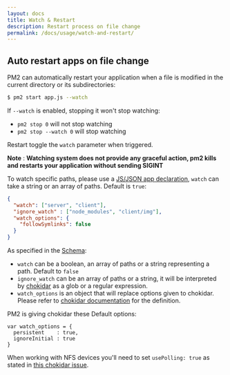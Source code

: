 ```yaml
---
layout: docs
title: Watch & Restart
description: Restart process on file change
permalink: /docs/usage/watch-and-restart/
---
```


## Auto restart apps on file change

PM2 can automatically restart your application when a file is modified in the current directory or its subdirectories:

```bash
$ pm2 start app.js --watch
```

If `--watch` is enabled, stopping it won't stop watching:

- `pm2 stop 0` will not stop watching
- `pm2 stop --watch 0` will stop watching

Restart toggle the `watch` parameter when triggered.

**Note** : **Watching system does not provide any graceful action, pm2 kills and restarts your application without sending SIGINT**

To watch specific paths, please use a [JS/JSON app declaration](http://pm2.keymetrics.io/docs/usage/application-declaration/), `watch` can take a string or an array of paths. Default is `true`:

```json
{
  "watch": ["server", "client"],
  "ignore_watch" : ["node_modules", "client/img"],
  "watch_options": {
    "followSymlinks": false
  }
}
```

As specified in the [Schema](http://pm2.keymetrics.io/docs/usage/application-declaration/#declaration-via-js-json-or-json5-file):

- `watch` can be a boolean, an array of paths or a string representing a path. Default to `false`
- `ignore_watch` can be an array of paths or a string, it will be interpreted by [chokidar](https://github.com/paulmillr/chokidar#path-filtering) as a glob or a regular expression.
- `watch_options` is an object that will replace options given to chokidar. Please refer to [chokidar documentation](https://github.com/paulmillr/chokidar#api) for the definition.

PM2 is giving chokidar these Default options:

```
var watch_options = {
  persistent    : true,
  ignoreInitial : true
}
```

When working with NFS devices you'll need to set `usePolling: true` as stated in [this chokidar issue](https://github.com/paulmillr/chokidar/issues/242).
